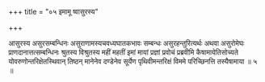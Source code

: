 +++
title = "०५ इमामू ष्वासुरस्य"

+++

आसुरस्य असुरसम्बन्धिनः असुराणामस्यचवध्यघातकभावः सम्बन्धः असुरहन्तुरित्यर्थः अथवा असुरोमेघः प्राणदानात्तत्सम्बन्धिनः श्रुतस्य विश्रुतस्य महीं महतीं इमां मायां प्रज्ञां प्रवोचं प्रब्रवीमि कैषामायेतिसोच्यते योवरुणोन्तरिक्षेतस्थिवान् तिष्ठन् मानेनेव दण्डेनेव सूर्येण पृथिवीमन्तरिक्षं विममे परिच्छिनत्ति तस्यैषामाया ॥ ५ ॥